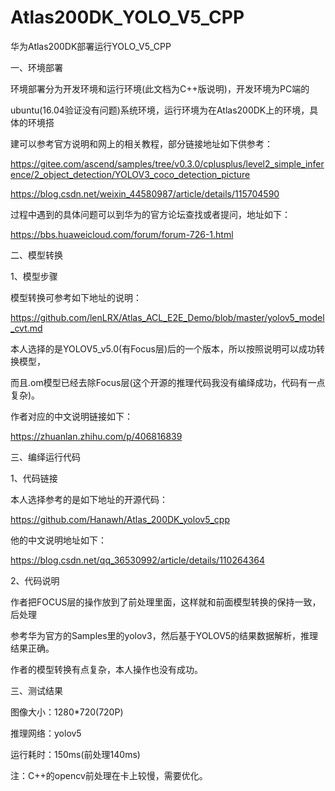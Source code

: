 # Atlas200DK_YOLO_V5_CPP


华为Atlas200DK部署运行YOLO_V5_CPP

一、环境部署

环境部署分为开发环境和运行环境(此文档为C++版说明)，开发环境为PC端的

ubuntu(16.04验证没有问题)系统环境，运行环境为在Atlas200DK上的环境，具体的环境搭

建可以参考官方说明和网上的相关教程，部分链接地址如下供参考：

https://gitee.com/ascend/samples/tree/v0.3.0/cplusplus/level2_simple_inference/2_object_detection/YOLOV3_coco_detection_picture

https://blog.csdn.net/weixin_44580987/article/details/115704590

过程中遇到的具体问题可以到华为的官方论坛查找或者提问，地址如下：

https://bbs.huaweicloud.com/forum/forum-726-1.html

二、模型转换

1、模型步骤
	
模型转换可参考如下地址的说明：

https://github.com/lenLRX/Atlas_ACL_E2E_Demo/blob/master/yolov5_model_cvt.md

本人选择的是YOLOV5_v5.0(有Focus层)后的一个版本，所以按照说明可以成功转换模型，

而且.om模型已经去除Focus层(这个开源的推理代码我没有编绎成功，代码有一点复杂)。

作者对应的中文说明链接如下：

https://zhuanlan.zhihu.com/p/406816839

三、编绎运行代码
	
1、代码链接

本人选择参考的是如下地址的开源代码：

https://github.com/Hanawh/Atlas_200DK_yolov5_cpp

他的中文说明地址如下：

https://blog.csdn.net/qq_36530992/article/details/110264364


2、代码说明

作者把FOCUS层的操作放到了前处理里面，这样就和前面模型转换的保持一致，后处理

参考华为官方的Samples里的yolov3，然后基于YOLOV5的结果数据解析，推理结果正确。
	
作者的模型转换有点复杂，本人操作也没有成功。


三、测试结果

图像大小：1280*720(720P)

推理网络：yolov5

运行耗时：150ms(前处理140ms)

注：C++的opencv前处理在卡上较慢，需要优化。




